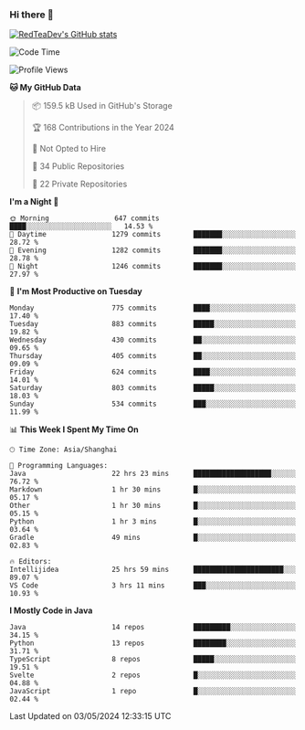 ### Hi there 👋

<!--
**RedTeaDev/RedTeaDev** is a ✨ _special_ ✨ repository because its `README.md` (this file) appears on your GitHub profile.

Here are some ideas to get you started:

- 🔭 I’m currently working on ...
- 🌱 I’m currently learning ...
- 👯 I’m looking to collaborate on ...
- 🤔 I’m looking for help with ...
- 💬 Ask me about ...
- 📫 How to reach me: ...
- 😄 Pronouns: ...
- ⚡ Fun fact: ...
-->

<!--
[![wakatime](https://wakatime.com/badge/user/6b101ed0-04c0-4490-9283-eb61f2efff96.svg)](https://wakatime.com/@6b101ed0-04c0-4490-9283-eb61f2efff96)
!-->

[![RedTeaDev's GitHub stats](https://github-readme-stats.vercel.app/api?username=RedTeaDev)](https://github.com/anuraghazra/github-readme-stats)
<!--
[![willianrod's wakatime stats](https://github-readme-stats.vercel.app/api/wakatime?username=RedTeaDev)](https://github.com/anuraghazra/github-readme-stats)
!-->
<!--START_SECTION:waka-->
![Code Time](http://img.shields.io/badge/Code%20Time-2%2C213%20hrs%2027%20mins-blue)

![Profile Views](http://img.shields.io/badge/Profile%20Views-3-blue)

**🐱 My GitHub Data** 

> 📦 159.5 kB Used in GitHub's Storage 
 > 
> 🏆 168 Contributions in the Year 2024
 > 
> 🚫 Not Opted to Hire
 > 
> 📜 34 Public Repositories 
 > 
> 🔑 22 Private Repositories 
 > 
**I'm a Night 🦉** 

```text
🌞 Morning                647 commits         ████░░░░░░░░░░░░░░░░░░░░░   14.53 % 
🌆 Daytime                1279 commits        ███████░░░░░░░░░░░░░░░░░░   28.72 % 
🌃 Evening                1282 commits        ███████░░░░░░░░░░░░░░░░░░   28.78 % 
🌙 Night                  1246 commits        ███████░░░░░░░░░░░░░░░░░░   27.97 % 
```
📅 **I'm Most Productive on Tuesday** 

```text
Monday                   775 commits         ████░░░░░░░░░░░░░░░░░░░░░   17.40 % 
Tuesday                  883 commits         █████░░░░░░░░░░░░░░░░░░░░   19.82 % 
Wednesday                430 commits         ██░░░░░░░░░░░░░░░░░░░░░░░   09.65 % 
Thursday                 405 commits         ██░░░░░░░░░░░░░░░░░░░░░░░   09.09 % 
Friday                   624 commits         ████░░░░░░░░░░░░░░░░░░░░░   14.01 % 
Saturday                 803 commits         █████░░░░░░░░░░░░░░░░░░░░   18.03 % 
Sunday                   534 commits         ███░░░░░░░░░░░░░░░░░░░░░░   11.99 % 
```


📊 **This Week I Spent My Time On** 

```text
🕑︎ Time Zone: Asia/Shanghai

💬 Programming Languages: 
Java                     22 hrs 23 mins      ███████████████████░░░░░░   76.72 % 
Markdown                 1 hr 30 mins        █░░░░░░░░░░░░░░░░░░░░░░░░   05.17 % 
Other                    1 hr 30 mins        █░░░░░░░░░░░░░░░░░░░░░░░░   05.15 % 
Python                   1 hr 3 mins         █░░░░░░░░░░░░░░░░░░░░░░░░   03.64 % 
Gradle                   49 mins             █░░░░░░░░░░░░░░░░░░░░░░░░   02.83 % 

🔥 Editors: 
Intellijidea             25 hrs 59 mins      ██████████████████████░░░   89.07 % 
VS Code                  3 hrs 11 mins       ███░░░░░░░░░░░░░░░░░░░░░░   10.93 % 
```

**I Mostly Code in Java** 

```text
Java                     14 repos            █████████░░░░░░░░░░░░░░░░   34.15 % 
Python                   13 repos            ████████░░░░░░░░░░░░░░░░░   31.71 % 
TypeScript               8 repos             █████░░░░░░░░░░░░░░░░░░░░   19.51 % 
Svelte                   2 repos             █░░░░░░░░░░░░░░░░░░░░░░░░   04.88 % 
JavaScript               1 repo              █░░░░░░░░░░░░░░░░░░░░░░░░   02.44 % 
```




 Last Updated on 03/05/2024 12:33:15 UTC
<!--END_SECTION:waka-->


